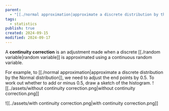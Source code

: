 ```yaml
---
parent:
  - "[[./normal approximation|approximate a discrete distribution by the Normal distribution]]"
tags:
  - statistics
publish: true
created: 2024-09-15
modified: 2024-09-17
---
```

A **continuity correction** is an adjustment made when a discrete [[./random variable|random variable]] is approximated using a continuous random variable.

For example, to [[./normal approximation|approximate a discrete distribution by the Normal distribution]], we need to adjust the end points by 0.5. To work out whether to add or minus 0.5, draw a sketch of the histogram.
![[../assets/without continuity correction.png|without continuity correction.png]]

![[../assets/with continuity correction.png|with continuity correction.png]]